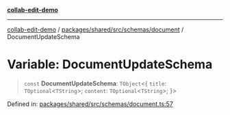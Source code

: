 [**collab-edit-demo**](../../../../../../README.md)

***

[collab-edit-demo](../../../../../../README.md) / [packages/shared/src/schemas/document](../README.md) / DocumentUpdateSchema

# Variable: DocumentUpdateSchema

> `const` **DocumentUpdateSchema**: `TObject`\<\{ `title`: `TOptional`\<`TString`\>; `content`: `TOptional`\<`TString`\>; \}\>

Defined in: [packages/shared/src/schemas/document.ts:57](https://github.com/austyle-io/pub-sub-demo/blob/facd25f09850fc4e78e94ce267c52e173d869933/packages/shared/src/schemas/document.ts#L57)
